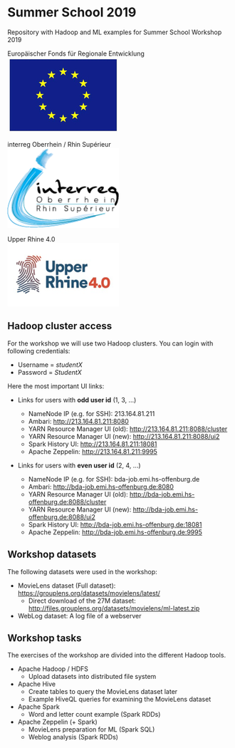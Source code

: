 # Summer School 2019
Repository with Hadoop and ML examples for Summer School Workshop 2019

Europäischer Fonds für Regionale Entwicklung  
![EFRE](EFRE.jpg "EFRE")

interreg Oberrhein / Rhin Supérieur  
![interreg](interreg.png "interreg")

Upper Rhine 4.0  
![upper_rhine_40](upper_rhine_40.png "upper_rhine_40")


## Hadoop cluster access
For the workshop we will use two Hadoop clusters. You can login with following credentials:  
* Username = *studentX*
* Password = *StudentX*

Here the most important UI links:

* Links for users with **odd user id** (1, 3, ...)
  * NameNode IP (e.g. for SSH): 213.164.81.211
  * Ambari: http://213.164.81.211:8080
  * YARN Resource Manager UI (old): http://213.164.81.211:8088/cluster
  * YARN Resource Manager UI (new): http://213.164.81.211:8088/ui2
  * Spark History UI: http://213.164.81.211:18081
  * Apache Zeppelin: http://213.164.81.211:9995 
 
* Links for users with **even user id** (2, 4, ...)
  * NameNode IP (e.g. for SSH): bda-job.emi.hs-offenburg.de
  * Ambari: http://bda-job.emi.hs-offenburg.de:8080
  * YARN Resource Manager UI (old): http://bda-job.emi.hs-offenburg.de:8088/cluster
  * YARN Resource Manager UI (new): http://bda-job.emi.hs-offenburg.de:8088/ui2
  * Spark History UI: http://bda-job.emi.hs-offenburg.de:18081
  * Apache Zeppelin: http://bda-job.emi.hs-offenburg.de:9995 

## Workshop datasets
The following datasets were used in the workshop:
* MovieLens dataset (Full dataset): https://grouplens.org/datasets/movielens/latest/
  * Direct download of the 27M dataset: http://files.grouplens.org/datasets/movielens/ml-latest.zip
* WebLog dataset: A log file of a webserver
  
## Workshop tasks
The exercises of the workshop are divided into the different Hadoop tools. 
* Apache Hadoop / HDFS
  * Upload datasets into distributed file system
* Apache Hive
  * Create tables to query the MovieLens dataset later
  * Example HiveQL queries for examining the MovieLens dataset
* Apache Spark
  * Word and letter count example (Spark RDDs)
* Apache Zeppelin (+ Spark)
  * MovieLens preparation for ML (Spark SQL)
  * Weblog analysis (Spark RDDs)
